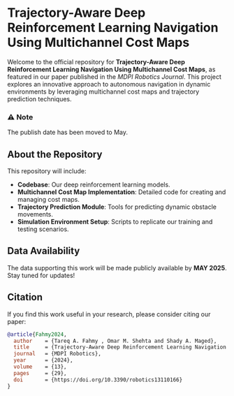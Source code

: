 # Trajectory-Aware Deep Reinforcement Learning Navigation Using Multichannel Cost Maps

Welcome to the official repository for **Trajectory-Aware Deep Reinforcement Learning Navigation Using Multichannel Cost Maps**, as featured in our paper published in the *MDPI Robotics Journal*. This project explores an innovative approach to autonomous navigation in dynamic environments by leveraging multichannel cost maps and trajectory prediction techniques.

### ⚠️ Note
The publish date has been moved to May.

## About the Repository
This repository will include:
- **Codebase**: Our deep reinforcement learning models.
- **Multichannel Cost Map Implementation**: Detailed code for creating and managing cost maps.
- **Trajectory Prediction Module**: Tools for predicting dynamic obstacle movements.
- **Simulation Environment Setup**: Scripts to replicate our training and testing scenarios.

## Data Availability
The data supporting this work will be made publicly available by **MAY 2025**. Stay tuned for updates!


## Citation
If you find this work useful in your research, please consider citing our paper:

```bibtex
@article{Fahmy2024,
  author    = {Tareq A. Fahmy , Omar M. Shehta and Shady A. Maged},
  title     = {Trajectory-Aware Deep Reinforcement Learning Navigation Using Multichannel Cost Maps},
  journal   = {MDPI Robotics},
  year      = {2024},
  volume    = {13}, 
  pages     = {29}, 
  doi       = {https://doi.org/10.3390/robotics13110166}
}
